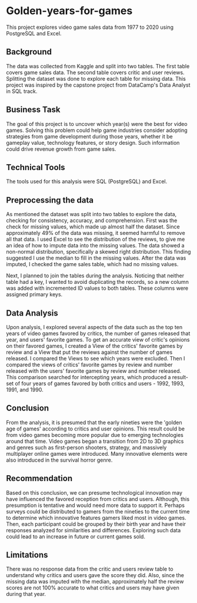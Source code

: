 # Golden-years-for-games
This project explores video game sales data from 1977 to 2020 using PostgreSQL and Excel.

## Background
The data was collected from Kaggle and split into two tables. The first table covers game sales data. The second table covers critic and user reviews. Splitting the dataset was done to explore each table for missing data. This project was inspired by the capstone project from DataCamp's Data Analyst in SQL track. 

## Business Task
The goal of this project is to uncover which year(s) were the best for video games. Solving this problem could help game industries consider adopting strategies from game development during those years, whether it be gameplay value, technology features, or story design. Such information could drive revenue growth from game sales.

## Technical Tools
The tools used for this analysis were SQL (PostgreSQL) and Excel.

## Preprocessing the data
As mentioned the dataset was split into two tables to explore the data, checking for consistency, accuracy, and comprehension. First was the check for missing values, which made up almost half the dataset. Since approximately 49% of the data was missing, it seemed harmful to remove all that data. I used Excel to see the distribution of the reviews, to give me an idea of how to impute data into the missing values. The data showed a non-normal distribution, specifically a skewed right distribution. This finding suggested I use the median to fill in the missing values. After the data was imputed, I checked the game sales table, which had no missing values.

Next, I planned to join the tables during the analysis. Noticing that neither table had a key, I wanted to avoid duplicating the records, so a new column was added with incremented ID values to both tables. These columns were assigned primary keys.

## Data Analysis
Upon analysis, I explored several aspects of the data such as the top ten years of video games favored by critics, the number of games released that year, and users' favorite games. To get an accurate view of critic's opinions on their favored games, I created a View of the critics' favorite games by review and a View that put the reviews against the number of games released. I compared the Views to see which years were excluded. Then I compared the views of critics' favorite games by review and number released with the users' favorite games by review and number released. This comparison searched for intercepting years, which produced a result-set of four years of games favored by both critics and users - 1992, 1993, 1991, and 1990.

## Conclusion
From the analysis, it is presumed that the early nineties were the 'golden age of games' according to critics and user opinions. This result could be from video games becoming more popular due to emerging technologies around that time. Video games began a transition from 2D to 3D graphics and genres such as first-person shooters, strategy, and massively multiplayer online games were introduced. Many innovative elements were also introduced in the survival horror genre.

## Recommendation
Based on this conclusion, we can presume technological innovation may have influenced the favored reception from critics and users. Although, this presumption is tentative and would need more data to support it. Perhaps surveys could be distributed to gamers from the nineties to the current time to determine which innovative features gamers liked most in video games. Then, each participant could be grouped by their birth year and have their responses analyzed for similarities and differences. Exploring such data could lead to an increase in future or current games sold.

## Limitations
There was no response data from the critic and users review table to understand why critics and users gave the score they did. Also, since the missing data was imputed with the median, approximately half the review scores are not 100% accurate to what critics and users may have given during that year.
